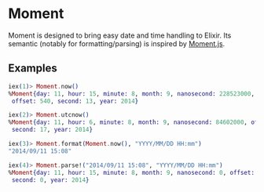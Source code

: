 # Moment

Moment is designed to bring easy date and time handling to Elixir. Its semantic (notably for formatting/parsing) is inspired by [Moment.js](http://momentjs.com/).

## Examples

```elixir
iex(1)> Moment.now()
%Moment{day: 11, hour: 15, minute: 8, month: 9, nanosecond: 228523000,
 offset: 540, second: 13, year: 2014}

iex(2)> Moment.utcnow()
%Moment{day: 11, hour: 6, minute: 8, month: 9, nanosecond: 84602000, offset: 0,
 second: 17, year: 2014}

iex(3)> Moment.format(Moment.now(), "YYYY/MM/DD HH:mm")
"2014/09/11 15:08"

iex(4)> Moment.parse!("2014/09/11 15:08", "YYYY/MM/DD HH:mm")
%Moment{day: 11, hour: 15, minute: 8, month: 9, nanosecond: 0, offset: 540,
 second: 0, year: 2014}
```
